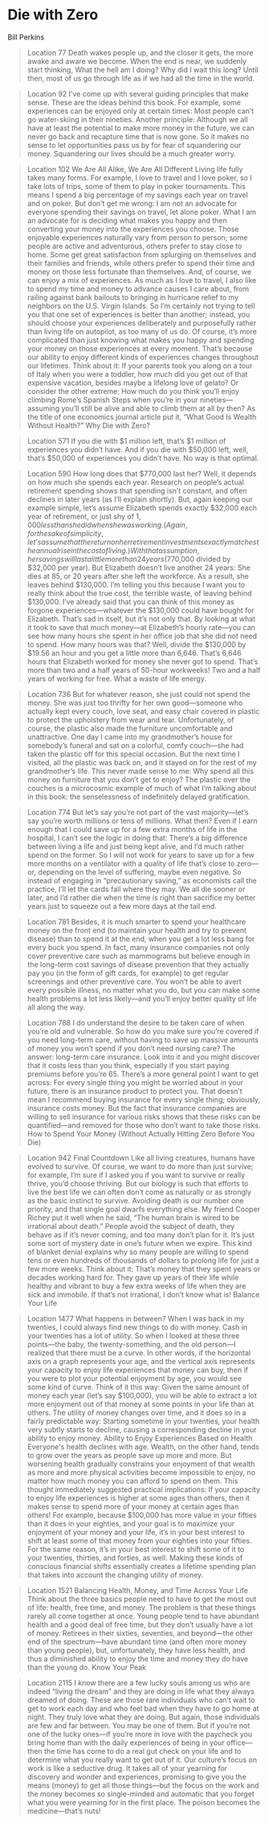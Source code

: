 # Die with Zero
Bill Perkins

>Location 77
Death wakes people up, and the closer it gets, the more awake and aware we become. When the end is near, we suddenly start thinking, What the hell am I doing? Why did I wait this long? Until then, most of us go through life as if we had all the time in the world.

>Location 92
I’ve come up with several guiding principles that make sense. These are the ideas behind this book. For example, some experiences can be enjoyed only at certain times: Most people can’t go water-skiing in their nineties. Another principle: Although we all have at least the potential to make more money in the future, we can never go back and recapture time that is now gone. So it makes no sense to let opportunities pass us by for fear of squandering our money. Squandering our lives should be a much greater worry.

>Location 102
We Are All Alike, We Are All Different Living life fully takes many forms. For example, I love to travel and I love poker, so I take lots of trips, some of them to play in poker tournaments. This means I spend a big percentage of my savings each year on travel and on poker. But don’t get me wrong: I am not an advocate for everyone spending their savings on travel, let alone poker. What I am an advocate for is deciding what makes you happy and then converting your money into the experiences you choose. Those enjoyable experiences naturally vary from person to person; some people are active and adventurous, others prefer to stay close to home. Some get great satisfaction from splurging on themselves and their families and friends, while others prefer to spend their time and money on those less fortunate than themselves. And, of course, we can enjoy a mix of experiences. As much as I love to travel, I also like to spend my time and money to advance causes I care about, from railing against bank bailouts to bringing in hurricane relief to my neighbors on the U.S. Virgin Islands. So I’m certainly not trying to tell you that one set of experiences is better than another; instead, you should choose your experiences deliberately and purposefully rather than living life on autopilot, as too many of us do. Of course, it’s more complicated than just knowing what makes you happy and spending your money on those experiences at every moment. That’s because our ability to enjoy different kinds of experiences changes throughout our lifetimes. Think about it: If your parents took you along on a tour of Italy when you were a toddler, how much did you get out of that expensive vacation, besides maybe a lifelong love of gelato? Or consider the other extreme: How much do you think you’ll enjoy climbing Rome’s Spanish Steps when you’re in your nineties—assuming you’ll still be alive and able to climb them at all by then? As the title of one economics journal article put it, “What Good Is Wealth Without Health?”
Why Die with Zero?

>Location 571
If you die with $1 million left, that’s $1 million of experiences you didn’t have. And if you die with $50,000 left, well, that’s $50,000 of experiences you didn’t have. No way is that optimal.

>Location 590
How long does that $770,000 last her? Well, it depends on how much she spends each year. Research on people’s actual retirement spending shows that spending isn’t constant, and often declines in later years (as I’ll explain shortly). But, again keeping our example simple, let’s assume Elizabeth spends exactly $32,000 each year of retirement, or just shy of $1,000 less than she did when she was working. (Again, for the sake of simplicity, let’s assume that the return on her retirement investments exactly matches the annual rise in the cost of living.) With that assumption, her savings will last a little more than 24 years ($770,000 divided by $32,000 per year). But Elizabeth doesn’t live another 24 years: She dies at 85, or 20 years after she left the workforce. As a result, she leaves behind $130,000. I’m telling you this because I want you to really think about the true cost, the terrible waste, of leaving behind $130,000. I’ve already said that you can think of this money as forgone experiences—whatever the $130,000 could have bought for Elizabeth. That’s sad in itself, but it’s not only that. By looking at what it took to save that much money—at Elizabeth’s hourly rate—you can see how many hours she spent in her office job that she did not need to spend. How many hours was that? Well, divide the $130,000 by $19.56 an hour and you get a little more than 6,646. That’s 6,646 hours that Elizabeth worked for money she never got to spend. That’s more than two and a half years of 50-hour workweeks! Two and a half years of working for free. What a waste of life energy.

>Location 736
But for whatever reason, she just could not spend the money. She was just too thrifty for her own good—someone who actually kept every couch, love seat, and easy chair covered in plastic to protect the upholstery from wear and tear. Unfortunately, of course, the plastic also made the furniture uncomfortable and unattractive. One day I came into my grandmother’s house for somebody’s funeral and sat on a colorful, comfy couch—she had taken the plastic off for this special occasion. But the next time I visited, all the plastic was back on, and it stayed on for the rest of my grandmother’s life. This never made sense to me: Why spend all this money on furniture that you don’t get to enjoy? The plastic over the couches is a microcosmic example of much of what I’m talking about in this book: the senselessness of indefinitely delayed gratification.

>Location 774
But let’s say you’re not part of the vast majority—let’s say you’re worth millions or tens of millions. What then? Even if I earn enough that I could save up for a few extra months of life in the hospital, I can’t see the logic in doing that: There’s a big difference between living a life and just being kept alive, and I’d much rather spend on the former. So I will not work for years to save up for a few more months on a ventilator with a quality of life that’s close to zero—or, depending on the level of suffering, maybe even negative. So instead of engaging in “precautionary saving,” as economists call the practice, I’ll let the cards fall where they may. We all die sooner or later, and I’d rather die when the time is right than sacrifice my better years just to squeeze out a few more days at the tail end.

>Location 781
Besides, it is much smarter to spend your healthcare money on the front end (to maintain your health and try to prevent disease) than to spend it at the end, when you get a lot less bang for every buck you spend. In fact, many insurance companies not only cover preventive care such as mammograms but believe enough in the long-term cost savings of disease prevention that they actually pay you (in the form of gift cards, for example) to get regular screenings and other preventive care. You won’t be able to avert every possible illness, no matter what you do, but you can make some health problems a lot less likely—and you’ll enjoy better quality of life all along the way.

>Location 788
I do understand the desire to be taken care of when you’re old and vulnerable. So how do you make sure you’re covered if you need long-term care, without having to save up massive amounts of money you won’t spend if you don’t need nursing care? The answer: long-term care insurance. Look into it and you might discover that it costs less than you think, especially if you start paying premiums before you’re 65. There’s a more general point I want to get across: For every single thing you might be worried about in your future, there is an insurance product to protect you. That doesn’t mean I recommend buying insurance for every single thing; obviously, insurance costs money. But the fact that insurance companies are willing to sell insurance for various risks shows that these risks can be quantified—and removed for those who don’t want to take those risks.
How to Spend Your Money (Without Actually Hitting Zero Before You Die)

>Location 942
Final Countdown Like all living creatures, humans have evolved to survive. Of course, we want to do more than just survive; for example, I’m sure if I asked you if you want to survive or really thrive, you’d choose thriving. But our biology is such that efforts to live the best life we can often don’t come as naturally or as strongly as the basic instinct to survive. Avoiding death is our number one priority, and that single goal dwarfs everything else. My friend Cooper Richey put it well when he said, “The human brain is wired to be irrational about death.” People avoid the subject of death, they behave as if it’s never coming, and too many don’t plan for it. It’s just some sort of mystery date in one’s future when we expire. This kind of blanket denial explains why so many people are willing to spend tens or even hundreds of thousands of dollars to prolong life for just a few more weeks. Think about it: That’s money that they spent years or decades working hard for. They gave up years of their life while healthy and vibrant to buy a few extra weeks of life when they are sick and immobile. If that’s not irrational, I don’t know what is!
Balance Your Life

>Location 1477
What happens in between? When I was back in my twenties, I could always find new things to do with money. Cash in your twenties has a lot of utility. So when I looked at these three points—the baby, the twenty-something, and the old person—I realized that there must be a curve. In other words, if the horizontal axis on a graph represents your age, and the vertical axis represents your capacity to enjoy life experiences that money can buy, then if you were to plot your potential enjoyment by age, you would see some kind of curve. Think of it this way: Given the same amount of money each year (let’s say $100,000), you will be able to extract a lot more enjoyment out of that money at some points in your life than at others. The utility of money changes over time, and it does so in a fairly predictable way: Starting sometime in your twenties, your health very subtly starts to decline, causing a corresponding decline in your ability to enjoy money. Ability to Enjoy Experiences Based on Health Everyone's health declines with age. Wealth, on the other hand, tends to grow over the years as people save up more and more. But worsening health gradually constrains your enjoyment of that wealth as more and more physical activities become impossible to enjoy, no matter how much money you can afford to spend on them. This thought immediately suggested practical implications: If your capacity to enjoy life experiences is higher at some ages than others, then it makes sense to spend more of your money at certain ages than others! For example, because $100,000 has more value in your fifties than it does in your eighties, and your goal is to maximize your enjoyment of your money and your life, it’s in your best interest to shift at least some of that money from your eighties into your fifties. For the same reason, it’s in your best interest to shift some of it to your twenties, thirties, and forties, as well. Making these kinds of conscious financial shifts essentially creates a lifetime spending plan that takes into account the changing utility of money.

>Location 1521
Balancing Health, Money, and Time Across Your Life Think about the three basics people need to have to get the most out of life: health, free time, and money. The problem is that these things rarely all come together at once. Young people tend to have abundant health and a good deal of free time, but they don’t usually have a lot of money. Retirees in their sixties, seventies, and beyond—the other end of the spectrum—have abundant time (and often more money than young people), but, unfortunately, they have less health, and thus a diminished ability to enjoy the time and money they do have than the young do.
Know Your Peak

>Location 2115
I know there are a few lucky souls among us who are indeed “living the dream” and they are doing in life what they always dreamed of doing. These are those rare individuals who can’t wait to get to work each day and who feel bad when they have to go home at night. They truly love what they are doing. But again, those individuals are few and far between. You may be one of them. But if you’re not one of the lucky ones—if you’re more in love with the paycheck you bring home than with the daily experiences of being in your office—then the time has come to do a real gut check on your life and to determine what you really want to get out of it. Our culture’s focus on work is like a seductive drug. It takes all of your yearning for discovery and wonder and experiences, promising to give you the means (money) to get all those things—but the focus on the work and the money becomes so single-minded and automatic that you forget what you were yearning for in the first place. The poison becomes the medicine—that’s nuts!